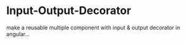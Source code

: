 # Input-Output-Decorator
make a reusable multiple component with input &amp; output decorator  in angular...
